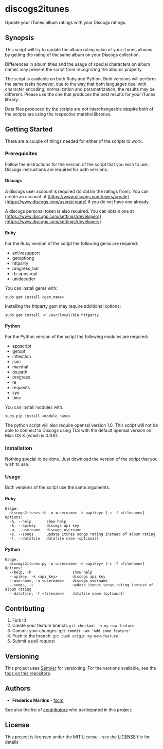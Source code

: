 # discogs2itunes

Update your iTunes album ratings with your Discogs ratings.

## Synopsis

This script will try to update the album rating value of your iTunes albums by
getting the rating of the same album on your Discogs collection.

Differences in album titles and the usage of special characters on album names
may prevent the script from recognizing the albums properly.

The script is available on both Ruby and Python. Both versions will perform the
same tasks however, due to the way that both languages deal with character
encoding, normalization and parametrization, the results may be different.
Please use the one that produces the best results for your iTunes library.

Data files produced by the scripts are not interchangeable despite both of the
scripts are using the respective marshal libraries.

## Getting Started

There are a couple of things needed for either of the scripts to work.

### Prerequisites

Follow the instructions for the version of the script that you wish to use.
Discogs instructions are required for both versions.

#### Discogs

A discogs user account is required (to obtain the ratings from). You can
create an account at [https://www.discogs.com/users/create](https://www.discogs.com/users/create)
if you do not have one already.

A discogs personal token is also required. You can obtain one at
[https://www.discogs.com/settings/developers](https://www.discogs.com/settings/developers)


#### Ruby

For the Ruby version of the script the following gems are required:

* activesupport
* getoptlong
* httparty
* progress_bar
* rb-appscript
* unidecoder

You can install gems with:

```
sudo gem install <gem_name>
```

Installing the httparty gem may require additional options:

```
sudo gem install -n /usr/local/bin httparty
```

#### Python

For the Python version of the script the following modules are required:

* appscript
* getopt
* inflection
* json
* marshal
* os.path
* progress
* re
* requests
* sys
* time

You can install modules with:

```
sudo pip install <module_name>
```

The python script will also require openssl version 1.0. This script will not
be able to connect to Discogs using TLS with the default openssl version on
Mac OS X (which is 0.9.8).

### Installation

Nothing special to be done. Just download the version of the script that you
wish to use.

### Usage

Both versions of the script use the same arguments.

#### Ruby

```
Usage:
  discogs2itunes.rb -u <username> -k <apikey> [-s -f <filename>]
Options:
  -h, --help       show help
  -k, --apikey     discogs api key
  -u, --username   discogs username
  -s, --songs      update itunes songs rating instead of album rating
  -f, --datafile   datafile name (optional)
```

#### Python

```
Usage:
  discogs2itunes.py -u <username> -k <apikey> [-s -f <filename>]
Options:
  --help, -h                   show help
  --apikey, -k <api_key>       discogs api key
  --username, -u <username>    discogs username
  --songs, -s                  update itunes songs rating instead of album rating
  --datafile, -f <filename>    datafile name (optional)
```

## Contributing

1. Fork it!
2. Create your feature branch: `git checkout -b my-new-feature`
3. Commit your changes: `git commit -am 'Add some feature'`
4. Push to the branch: `git push origin my-new-feature`
5. Submit a pull request

## Versioning

This project uses [SemVer](http://semver.org/) for versioning. For the versions available, see the [tags on this repository](https://github.com/fscm/discogs2itunes/tags).

## Authors

* **Frederico Martins** - [fscm](https://github.com/fscm)

See also the list of [contributors](https://github.com/fscm/discogs2itunes/contributors) who participated in this project.

## License

This project is licensed under the MIT License - see the [LICENSE](LICENSE) file for details
